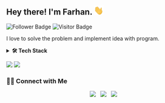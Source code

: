 <h2> Hey there! I'm Farhan. <img src="https://raw.githubusercontent.com/aaafarrr/aaafarrr/main/assets/img/Hi.gif" width="25"></h2>

![Follower Badge](https://img.shields.io/github/followers/aaafarrr)
![Visitor Badge](https://visitor-badge.glitch.me/badge?page_id=aaafarrr.visitor-badge)

<!-- <img align="right" alt="GIF" src="gif-right.gif" width="400"/> -->

I love to solve the problem and implement idea with program.

<details>
 <summary><strong>🛠 Tech Stack</strong></summary>
    - 💻 &nbsp; PHP | Python | HTML | CSS | JavaScript </br>
    - 🌐 &nbsp; Codeigniter | Laravel </br>
    - 🛢 &nbsp; MySQL | Firebase | Postgree </br>
    - 🔧 &nbsp; Visual Studio Code | Git </br>
    - 🖥 &nbsp; Canva | Photoshop </br>
</details>

<p>
    <img src="https://github-readme-stats.vercel.app/api?username=aaafarrr&hide=contribs,prs&show_icons=true&hide_border=true&title_color=000" />
    <img src="https://github-readme-stats.vercel.app/api/top-langs/?username=aaafarrr&layout=compact&hide_border=true" height=180 />
</p>

<h3> 🤝🏻 Connect with Me </h3>

<p align="center">
&nbsp; <a href="https://www.linkedin.com/in/farhanalfayyadh/" target="_blank" rel="noopener noreferrer"><img src="https://img.icons8.com/plasticine/100/000000/linkedin.png" width="50" /></a>
&nbsp; <a href="mailto:aaafarrr@gmail.com" target="_blank" rel="noopener noreferrer"><img src="https://img.icons8.com/plasticine/100/000000/gmail.png"  width="50" /></a>
&nbsp; <a href="https://www.instagram.com/ffyydh/" target="_blank" rel="noopener noreferrer"><img src="https://img.icons8.com/plasticine/100/000000/instagram-new.png" width="50" /></a>  
</p>
